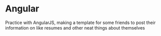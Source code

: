 Angular
=======

Practice with AngularJS, making a template for some friends to
post their information on like resumes and other neat things about themselves

